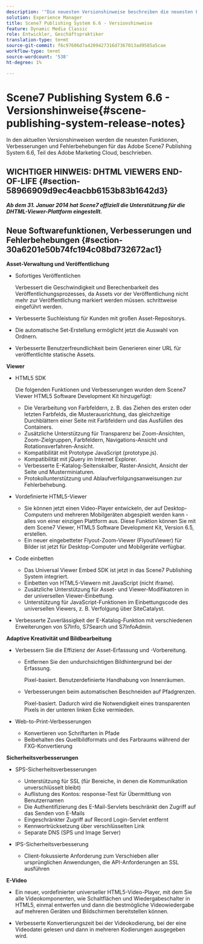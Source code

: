 ```yaml
---
description: '"Die neuesten Versionshinweise beschreiben die neuesten Funktionen, Verbesserungen und Fehlerbehebungen für Adobe Scene7 Publishing System 6.6, Teil der Adobe Experience Manager-Lösung in der Adobe Marketing Cloud."'
solution: Experience Manager
title: Scene7 Publishing System 6.6 - Versionshinweise
feature: Dynamic Media Classic
role: Entwickler, Geschäftspraktiker
translation-type: tm+mt
source-git-commit: f6c97606d7a4209427316d7367013ad9585a5cae
workflow-type: tm+mt
source-wordcount: '538'
ht-degree: 1%

---
```



# Scene7 Publishing System 6.6 - Versionshinweise{#scene-publishing-system-release-notes}

In den aktuellen Versionshinweisen werden die neuesten Funktionen, Verbesserungen und Fehlerbehebungen für das Adobe Scene7 Publishing System 6.6, Teil des Adobe Marketing Cloud, beschrieben.

## WICHTIGER HINWEIS: DHTML VIEWERS END-OF-LIFE {#section-58966909d9ec4eacbb6153b83b1642d3}

***Ab dem 31. Januar 2014 hat Scene7 offiziell die Unterstützung für die DHTML-Viewer-Plattform eingestellt.***

## Neue Softwarefunktionen, Verbesserungen und Fehlerbehebungen {#section-30a6201e50b74fc194c08bd732672ac1}

**Asset-Verwaltung und Veröffentlichung**

* Sofortiges Veröffentlichen

   Verbessert die Geschwindigkeit und Berechenbarkeit des Veröffentlichungsprozesses, da Assets vor der Veröffentlichung nicht mehr zur Veröffentlichung markiert werden müssen. schrittweise eingeführt werden.

* Verbesserte Suchleistung für Kunden mit großen Asset-Repositorys.
* Die automatische Set-Erstellung ermöglicht jetzt die Auswahl von Ordnern.
* Verbesserte Benutzerfreundlichkeit beim Generieren einer URL für veröffentlichte statische Assets.

**Viewer**

* HTML5 SDK

   Die folgenden Funktionen und Verbesserungen wurden dem Scene7 Viewer HTML5 Software Development Kit hinzugefügt:

   * Die Verarbeitung von Farbfeldern, z. B. das Ziehen des ersten oder letzten Farbfelds, die Musterausrichtung, das gleichzeitige Durchblättern einer Seite mit Farbfeldern und das Ausfüllen des Containers.
   * Zusätzliche Unterstützung für Transparenz bei Zoom-Ansichten, Zoom-Zielgruppen, Farbfeldern, Navigations-Ansicht und Rotationsverfahren-Ansicht.
   * Kompatibilität mit Prototype JavaScript (prototype.js).
   * Kompatibilität mit jQuery im Internet Explorer.
   * Verbesserte E-Katalog-Seitenskalber, Raster-Ansicht, Ansicht der Seite und Musterminiaturen.
   * Protokollunterstützung und Ablaufverfolgungsanweisungen zur Fehlerbehebung.

* Vordefinierte HTML5-Viewer

   * Sie können jetzt einen Video-Player entwickeln, der auf Desktop-Computern und mehreren Mobilgeräten abgespielt werden kann - alles von einer einzigen Plattform aus. Diese Funktion können Sie mit dem Scene7 Viewer, HTML5 Software Development Kit, Version 6.5, erstellen.
   * Ein neuer eingebetteter Flyout-Zoom-Viewer (FlyoutViewer) für Bilder ist jetzt für Desktop-Computer und Mobilgeräte verfügbar.

* Code einbetten

   * Das Universal Viewer Embed SDK ist jetzt in das Scene7 Publishing System integriert.
   * Einbetten von HTML5-Viewern mit JavaScript (nicht iframe).
   * Zusätzliche Unterstützung für Asset- und Viewer-Modifikatoren in der universellen Viewer-Einbettung.
   * Unterstützung für JavaScript-Funktionen im Einbettungscode des universellen Viewers, z. B. Verfolgung über SiteCatalyst.

* Verbesserte Zuverlässigkeit der E-Katalog-Funktion mit verschiedenen Erweiterungen von S7Info, S7Search und S7InfoAdmin.

**Adaptive Kreativität und Bildbearbeitung**

* Verbessern Sie die Effizienz der Asset-Erfassung und -Vorbereitung.

   * Entfernen Sie den undurchsichtigen Bildhintergrund bei der Erfassung.

      Pixel-basiert. Benutzerdefinierte Handhabung von Innenräumen.
   * Verbesserungen beim automatischen Beschneiden auf Pfadgrenzen.

      Pixel-basiert. Dadurch wird die Notwendigkeit eines transparenten Pixels in der unteren linken Ecke vermieden.

* Web-to-Print-Verbesserungen

   * Konvertieren von Schriftarten in Pfade
   * Beibehalten des Quellbildformats und des Farbraums während der FXG-Konvertierung

**Sicherheitsverbesserungen**

* SPS-Sicherheitsverbesserungen

   * Unterstützung für SSL (für Bereiche, in denen die Kommunikation unverschlüsselt bleibt)
   * Auflistung des Kontos: response-Test für Übermittlung von Benutzernamen
   * Die Authentifizierung des E-Mail-Servlets beschränkt den Zugriff auf das Senden von E-Mails
   * Eingeschränkter Zugriff auf Record Login-Servlet entfernt
   * Kennwortrücksetzung über verschlüsselten Link
   * Separate DNS (SPS und Image Server)

* IPS-Sicherheitsverbesserung

   * Client-fokussierte Anforderung zum Verschieben aller ursprünglichen Anwendungen, die API-Anforderungen an SSL ausführen

**E-Video**

* Ein neuer, vordefinierter universeller HTML5-Video-Player, mit dem Sie alle Videokomponenten, wie Schaltflächen und Wiedergabeschalter in HTML5, einmal entwerfen und dann die bestmögliche Videowiedergabe auf mehreren Geräten und Bildschirmen bereitstellen können.

<!--   See [About using HTML5 video](http://help.adobe.com/en_US/scene7/using/WS98ca2e6790647c064dcc4e2c1399dadca0f-8000.html). -->

* Verbesserte Konvertierungszeit bei der Videokodierung, bei der eine Videodatei gelesen und dann in mehreren Kodierungen ausgegeben wird.


